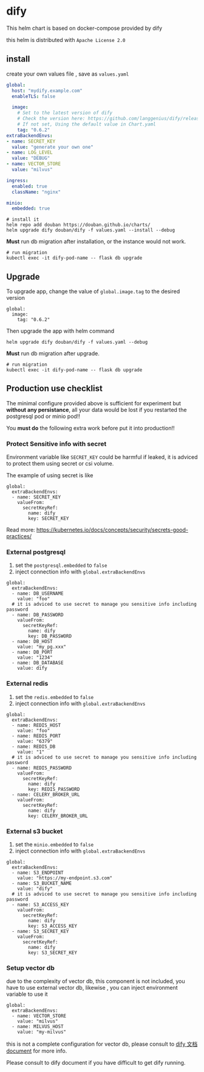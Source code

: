 # dify

This helm chart is based on docker-compose provided by dify

this helm is distributed with `Apache License 2.0`

## install

create your own values file , save as `values.yaml`

```yaml
global:
  host: "mydify.example.com"
  enableTLS: false

  image:
    # Set to the latest version of dify
    # Check the version here: https://github.com/langgenius/dify/releases
    # If not set, Using the default value in Chart.yaml
    tag: "0.6.2"
extraBackendEnvs:
- name: SECRET_KEY
  value: "generate your own one"
- name: LOG_LEVEL
  value: "DEBUG"
- name: VECTOR_STORE
  value: "milvus"

ingress:
  enabled: true
  className: "nginx"

minio:
  embedded: true
```

```
# install it
helm repo add douban https://douban.github.io/charts/
helm upgrade dify douban/dify -f values.yaml --install --debug
```
**Must** run db migration after installation, or the instance would not work.
```
# run migration
kubectl exec -it dify-pod-name -- flask db upgrade
```

## Upgrade
To upgrade app, change the value of `global.image.tag` to the desired version
```
global:
  image:
    tag: "0.6.2"
```

Then upgrade the app with helm command 
```
helm upgrade dify douban/dify -f values.yaml --debug
```

**Must** run db migration after upgrade.
```
# run migration
kubectl exec -it dify-pod-name -- flask db upgrade
```

## Production use checklist
The minimal configure provided above is sufficient for experiment but **without any persistance**, all your data would be lost if you restarted the postgresql pod or minio pod!!

You **must do**  the following extra work before put it into production!!


### Protect Sensitive info with secret
Environment variable like `SECRET_KEY` could be harmful if leaked, it is adviced to protect them using secret or csi volume.

The example of using secret is like 
```
global:
  extraBackendEnvs:
  - name: SECRET_KEY
    valueFrom:
      secretKeyRef:
        name: dify
        key: SECRET_KEY
```

Read more: https://kubernetes.io/docs/concepts/security/secrets-good-practices/

### External postgresql

1. set the `postgresql.embedded` to `false`
2. inject connection info with `global.extraBackendEnvs`

```
global:
  extraBackendEnvs:
  - name: DB_USERNAME
    value: "foo"
  # it is adviced to use secret to manage you sensitive info including password
  - name: DB_PASSWORD
    valueFrom:
      secretKeyRef:
        name: dify
        key: DB_PASSWORD
  - name: DB_HOST
    value: "my_pg.xxx"
  - name: DB_PORT
    value: "1234"
  - name: DB_DATABASE
    value: dify
```

### External redis
1. set the `redis.embedded` to `false`
2. inject connection info with `global.extraBackendEnvs`
```
global:
  extraBackendEnvs:
  - name: REDIS_HOST
    value: "foo"
  - name: REDIS_PORT
    value: "6379"
  - name: REDIS_DB
    value: "1"
  # it is adviced to use secret to manage you sensitive info including password
  - name: REDIS_PASSWORD
    valueFrom:
      secretKeyRef:
        name: dify
        key: REDIS_PASSWORD
  - name: CELERY_BROKER_URL
    valueFrom:
      secretKeyRef:
        name: dify
        key: CELERY_BROKER_URL
```

### External s3 bucket
1. set the `minio.embedded` to `false`
2. inject connection info with `global.extraBackendEnvs`

```
global:
  extraBackendEnvs:
  - name: S3_ENDPOINT
    value: "https://my-endpoint.s3.com"
  - name: S3_BUCKET_NAME
    value: "dify"
  # it is adviced to use secret to manage you sensitive info including password
  - name: S3_ACCESS_KEY
    valueFrom:
      secretKeyRef:
        name: dify
        key: S3_ACCESS_KEY
  - name: S3_SECRET_KEY
    valueFrom:
      secretKeyRef:
        name: dify
        key: S3_SECRET_KEY
```

### Setup vector db

due to the complexity of vector db, this component is not included, you have to use external vector db, likewise , you can inject environment variable to use it

```
global:
  extraBackendEnvs:
  - name: VECTOR_STORE
    value: "milvus"
  - name: MILVUS_HOST
    value: "my-milvus"
```

this is not a complete configuration for vector db, please consult to [dify 文档](https://docs.dify.ai/v/zh-hans/getting-started/install-self-hosted/environments) [document](https://docs.dify.ai/getting-started/install-self-hosted/environments) for more info.

Please consult to dify document if you have difficult to get dify running.
